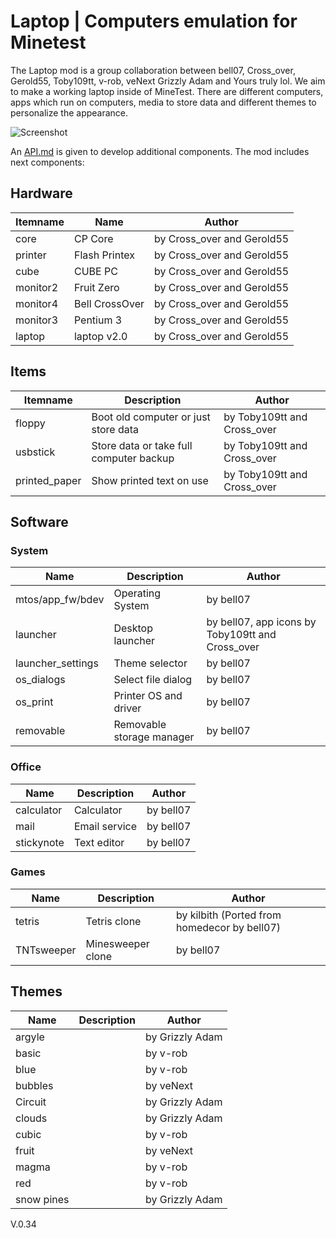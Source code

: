 # Laptop | Computers emulation for Minetest

The Laptop mod is a group collaboration between bell07, Cross_over, Gerold55, Toby109tt, v-rob, veNext  Grizzly Adam  and Yours truly lol.
We aim to make a working laptop inside of MineTest.
There are different computers, apps which run on computers, media to store data and different themes to personalize the appearance.

![Screenshot](https://github.com/Gerold55/minetest-laptop/blob/master/screenshot.png)

An [API.md](https://github.com/Gerold55/minetest-laptop/blob/master/API.md) is given to develop additional components. 
The mod includes next components: 

## Hardware

| Itemname | Name | Author |
| - | - | - |
| core | CP Core | by Cross_over and Gerold55 |
| printer | Flash Printex | by Cross_over and Gerold55 |
| cube | CUBE PC | by Cross_over and Gerold55 |
| monitor2 | Fruit Zero | by Cross_over and Gerold55 |
| monitor4 | Bell CrossOver | by Cross_over and Gerold55 |
| monitor3 | Pentium 3 | by Cross_over and Gerold55 |
| laptop | laptop v2.0 | by Cross_over and Gerold55 |

## Items
| Itemname | Description | Author |
| - | - | - |
| floppy | Boot old computer or just store data | by Toby109tt and Cross_over |
| usbstick | Store data or take full computer backup | by Toby109tt and Cross_over |
| printed_paper | Show printed text on use | by Toby109tt and Cross_over |

## Software
### System
| Name | Description | Author |
| - | - | - |
| mtos/app_fw/bdev | Operating System | by bell07 |
| launcher | Desktop launcher | by bell07, app icons by Toby109tt and Cross_over |
| launcher_settings | Theme selector | by bell07 |
| os_dialogs | Select file dialog | by bell07 |
| os_print | Printer OS and driver | by bell07 |
| removable | Removable storage manager | by bell07 |

### Office
| Name | Description | Author |
| - | - | - |
| calculator | Calculator | by bell07 |
| mail | Email service | by bell07 |
| stickynote | Text editor | by bell07 |

### Games
| Name | Description | Author |
| - | - | - |
| tetris | Tetris clone | by kilbith (Ported from homedecor by bell07) |
| TNTsweeper | Minesweeper clone | by bell07 |

## Themes
| Name | Description | Author |
| - | - | - |
| argyle | | by Grizzly Adam |
| basic | | by v-rob |
| blue | | by v-rob |
| bubbles | | by veNext |
| Circuit | | by Grizzly Adam |
| clouds | | by Grizzly Adam |
| cubic | | by v-rob |
| fruit | | by veNext |
| magma | | by v-rob |
| red | | by v-rob |
| snow pines | | by Grizzly Adam |


V.0.34
